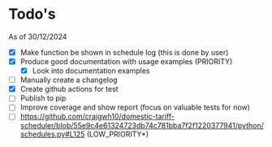 # Todo's

As of 30/12/2024

- [x] Make function be shown in schedule log (this is done by user)
- [x] Produce good documentation with usage examples (PRIORITY)
  - [x] Look into documentation examples
- [ ] Manually create a changelog
- [x] Create github actions for test
- [ ] Publish to pip
- [ ] Improve coverage and show report (focus on valuable tests for now)
- [ ] https://github.com/craigwh10/domestic-tariff-scheduler/blob/55e9c4e61324723db74c781bba7f2f1220377941/python/schedules.py#L125 (LOW_PRIORITY*)

